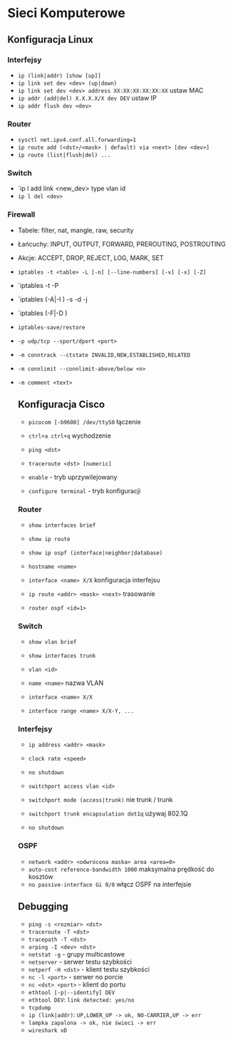 # Sieci Komputerowe

## Konfiguracja Linux

### Interfejsy

- `ip (link|addr) [show [up]]`
- `ip link set dev <dev> (up|down)`
- `ip link set dev <dev> address XX:XX:XX:XX:XX:XX` ustaw MAC
- `ip addr (add|del) X.X.X.X/X dev DEV` ustaw IP
- `ip addr flush dev <dev>`

### Router

- `sysctl net.ipv4.conf.all.forwarding=1`
- `ip route add (<dst>/<mask> | default) via <next> [dev <dev>]`
- `ip route (list|flush|del) ...`

### Switch

- `ip l add link <dev> <new_dev> type vlan id <id>
- `ip l del <dev>`

### Firewall

- Tabele: filter, nat, mangle, raw, security
- Łańcuchy: INPUT, OUTPUT, FORWARD, PREROUTING, POSTROUTING
- Akcje: ACCEPT, DROP, REJECT, LOG, MARK, SET

- `iptables -t <table> -L [-n] [--line-numbers] [-v] [-x] [-Z]`
- `iptables -t <table> -P <chain> <action>
- `iptables (-A|-I <n>) <chain> -s <src> -d <dst> -j <action>
- `iptables (-F|-D <n>) <chain>
- `iptables-save/restore`

- `-p udp/tcp --sport/dport <port>`
- `-m conntrack --ctstate INVALID,NEW,ESTABLISHED,RELATED`
- `-m connlimit --connlimit-above/below <n>`
- `-m comment <text>`

## Konfiguracja Cisco

- `picocom [-b9600] /dev/ttyS0` łączenie
- `ctrl+a ctrl+q` wychodzenie

- `ping <dst>`
- `traceroute <dst> [numeric]`
- `enable` - tryb uprzywilejowany
- `configure terminal` - tryb konfiguracji

### Router

- `show interfaces brief`
- `show ip route`
- `show ip ospf (interface|neighbor|database)`

- `hostname <name>`
- `interface <name> X/X` konfiguracja interfejsu
- `ip route <addr> <mask> <next>` trasowanie
- `router ospf <id=1>`

### Switch

- `show vlan brief`
- `show interfaces trunk`

- `vlan <id>`
- `name <name>` nazwa VLAN
- `interface <name> X/X`
- `interface range <name> X/X-Y, ...`

### Interfejsy

- `ip address <addr> <mask>`
- `clock rate <speed>`
- `no shutdown`

- `switchport access vlan <id>`
- `switchport mode (access|trunk)` nie trunk / trunk
- `switchport trunk encapsulation dot1q` używaj 802.1Q
- `no shutdown`

### OSPF

- `network <addr> <odwrócona maska> area <area=0>`
- `auto-cost reference-bandwidth 1000` maksymalna prędkość do kosztów 
- `no passive-interface Gi 0/0` włącz OSPF na interfejsie


## Debugging

- `ping -s <rozmiar> <dst>`
- `traceroute -T <dst>`
- `tracepath -T <dst>`
- `arping -I <dev> <dst>`
- `netstat -g` - grupy multicastowe
- `netserver` - serwer testu szybkości
- `netperf -H <dst>` - klient testu szybkości
- `nc -l <port>` - serwer no porcie
- `nc <dst> <port>` - klient do portu
- `ethtool [-p|--identify] DEV`
- `ethtool DEV`: `link detected: yes/no`
- `tcpdump`
- `ip (link|addr)`: `UP,LOWER_UP -> ok, NO-CARRIER,UP -> err`
- `lampka zapalona -> ok, nie świeci -> err`
- `wireshark xD`
